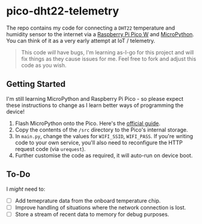 # pico-dht22-telemetry
The repo contains my code for connecting a `DHT22` temperature and humidity sensor to the internet via a [Raspberry Pi Pico W](https://www.raspberrypi.com/documentation/microcontrollers/raspberry-pi-pico.html) and [MicroPython](https://micropython.org/). You can think of it as a very early attempt at IoT / telemetry.

> This code *will* have bugs, I'm learning as-I-go for this project and will fix things as they cause issues for me. Feel free to fork and adjust this code as you wish.

## Getting Started
I'm still learning MicroPython and Raspberry Pi Pico - so please expect these instructions to change as I learn better ways of programming the device!

1. Flash MicroPython onto the Pico. Here's the [official guide](https://www.raspberrypi.com/documentation/microcontrollers/micropython.html#drag-and-drop-micropython).
2. Copy the contents of the `/src` directory to the Pico's internal storage.
3. In `main.py`, change the values for `WIFI_SSID`, `WIFI_PASS`. If you're writing code to your own service, you'll also need to reconfigure the HTTP request code (via `urequest`).
4. Further customise the code as required, it will auto-run on device boot.

## To-Do
I *might* need to:
- [ ] Add temeprature data from the onboard temperature chip.
- [ ] Improve handling of situations where the network connection is lost.
- [ ] Store a stream of recent data to memory for debug purposes.
